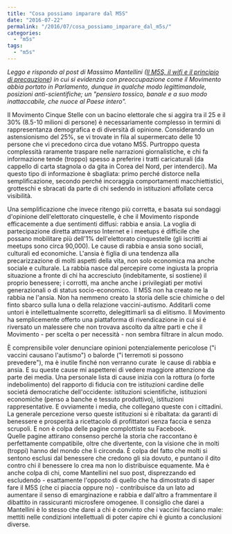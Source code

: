 ```yaml
---
title: "Cosa possiamo imparare dal M5S"
date: "2016-07-22"
permalink: "/2016/07/cosa_possiamo_imparare_dal_m5s/"
categories: 
  - "m5s"
tags: 
  - "m5s"
---
```


_Leggo e rispondo al post di Massimo Mantellini ([Il M5S, il wifi e il principio di precauzione](http://www.ilpost.it/massimomantellini/2016/07/21/il-m5s-il-wifi-e-il-principio-di-precauzione/)) in cui si evidenzia con preoccupazione come il Movimento abbia portato in Parlamento, dunque in qualche modo legittimandole, posizioni anti-scientifiche; un "pensiero tossico, banale e a suo modo inattaccabile, che nuoce al Paese intero"._

Il Movimento Cinque Stelle con un bacino elettorale che si aggira tra il 25 e il 30% (8.5-10 milioni di persone) è necessariamente complesso in termini di rappresentanza demografica e di diversità di opinione. Considerando un astensionismo del 25%, se vi trovate in fila al supermercato delle 10 persone che vi precedono circa due votano M5S. Purtroppo questa complessità raramente traspare nelle narrazioni giornalistiche, e chi fa informazione tende (troppo) spesso a preferire i tratti caricaturali (da cappello di carta stagnola o da gita in Corea del Nord, per intenderci). Ma questo tipo di informazione è sbagliata: primo perché distorce nella semplificazione, secondo perché incoraggia comportamenti macchiettistici, grotteschi e sbracati da parte di chi sedendo in istituzioni affollate cerca visibilità.

Una semplificazione che invece ritengo più corretta, e basata sui sondaggi d'opinione dell'elettorato cinquestelle, è che il Movimento risponde efficacemente a due sentimenti diffusi: rabbia e ansia. La voglia di partecipazione diretta attraverso Internet e i meetups é difficile che possano mobilitare più dell'1% dell'elettorato cinquestelle (gli iscritti ai meetups sono circa 90,000). Le cause di rabbia e ansia sono sociali, culturali ed economiche. L'ansia è figlia di una tendenza alla precarizzazione di molti aspetti della vita, non solo economica ma anche sociale e culturale. La rabbia nasce dal percepire come ingiusta la propria situazione a fronte di chi ha accresciuto (indebitamente, si sostiene) il proprio benessere; i corrotti, ma anche anche i privilegiati per motivi generazionali o di status socio-economico.  Il M5S non ha creato ne la rabbia ne l'ansia. Non ha nemmeno creato la storia delle scie chimiche o del finto sbarco sulla luna o della relazione vaccini-autismo. Additarli come untori è intellettualmente scorretto, delegittimarli sa di elitismo. Il Movimento ha semplicemente offerto una piattaforma di rivendicazione in cui si é riversato un malessere che non trovava ascolto da altre parti e che il Movimento - per scelta o per necessità - non sembra filtrare in alcun modo.

È comprensibile voler denunciare opinioni potenzialemente pericolose ("i vaccini causano l'autismo") o balorde ("i terremoti si possono prevedere"), ma è inutile finché non verranno curate  le cause di rabbia e ansia. E su queste cause mi aspetterei di vedere maggiore attenzione da parte dei media. Una personale lista di cause inizia con la rottura (o forte indebolimento) del rapporto di fiducia con tre istituzioni cardine delle societá democratiche dell'occidente: istituzioni scientifiche, istituzioni economiche (penso a banche e tessuto produttivo), istituzioni rappresentative. E ovviamente i media, che collegano queste con i cittadini. La generale percezione verso queste istituzioni si è ribaltata: da garanti di benessere e prosperitá a ricettacolo di profittatori senza faccia e senza scrupoli. E non è colpa delle pagine complottiste su Facebook. Quelle pagine attirano consenso perché la storia che raccontano è perfettamente compatibile, oltre che divertente, con la visione che in molti (troppi) hanno del mondo che li circonda. È colpa del fatto che molti si sentono esclusi dal benessere che credono gli sia dovuto, e puntano il dito contro chi il benessere lo crea ma non lo distribuisce equamente. Ma è anche colpa di chi, come Mantellini nel suo post, disprezzando ed escludendo - esattamente l'opposto di quello che ha dimostrato di saper fare il M5S (che ci piaccia oppure no) - contribuisce da un lato ad aumentare il senso di emarginazione e rabbia e dall'altro a frammentare il dibattito in rassicuranti microsfere omogenee. Il consiglio che darei a Mantellini è lo stesso che darei a chi è convinto che i vaccini facciano male: mettiti nelle condizioni intellettuali di poter capire chi è giunto a conclusioni diverse.
